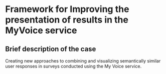# Framework for Improving the presentation of results in the MyVoice service
## Brief description of the case
Creating new approaches to combining and visualizing semantically similar user responses in surveys conducted using the My Voice service.
